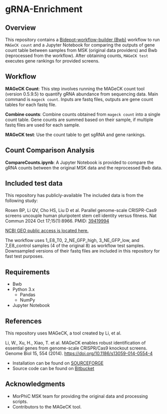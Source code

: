 # gRNA-Enrichment

## Overview

This repository contains a [Bidepot-workflow-builder (Bwb)](https://github.com/BioDepot/BioDepot-workflow-builder) workflow to run `MAGeCK count` and a Jupyter Notebook for comparing the outputs of gene count table between samples from MSK (original data providers) and Bwb (reprocessed from the workflow). After obtaining counts, `MAGeCK test` executes gene rankings for provided screens.

## Workflow

**MAGeCK Count**: This step involves running the MAGeCK count tool (version 0.5.9.5) to quantify gRNA abundance from sequencing data. Main command is `mageck count`. Inputs are fastq files, outputs are gene count tables for each fastq file.

**Combine counts**: Combine counts obtained from `mageck count` into a single count table. Gene counts are summed based on their sample, if multiple fastq files are used for each sample.

**MAGeCK test**: Use the count table to get sgRNA and gene rankings.

## Count Comparison Analysis

**CompareCounts.ipynb**: A Jupyter Notebook is provided to compare the gRNA counts between the original MSK data and the reprocessed Bwb data.

## Included test data

This repository has publicly-available The included data is from the following study:

Rosen BP, Li QV, Cho HS, Liu D et al. Parallel genome-scale CRISPR-Cas9 screens uncouple human pluripotent stem cell identity versus fitness. Nat Commun 2024 Oct 17;15(1):8966. PMID: [39419994](https://www.ncbi.nlm.nih.gov/pubmed/39419994)

[NCBI GEO public access is located here.](https://www.ncbi.nlm.nih.gov/geo/query/acc.cgi?acc=GSE277069)

The workflow uses 1_E8_T0, 2_NE_GFP_high, 3_NE_GFP_low, and 7_E8_control samples (4 of the original 8) as workflow test samples. Downsampled versions of their fastq files are included in this repository for fast test purposes.

## Requirements

- Bwb
- Python 3.x
    - Pandas
    - NumPy
- Jupyter Notebook

## References

This repository uses MAGeCK, a tool created by Li, et al.

Li, W., Xu, H., Xiao, T. et al. MAGeCK enables robust identification of essential genes from genome-scale CRISPR/Cas9 knockout screens. Genome Biol 15, 554 (2014). https://doi.org/10.1186/s13059-014-0554-4

- Installation can be found on [SOURCEFORGE](https://sourceforge.net/projects/mageck/)
- Source code can be found on [Bitbucket](https://bitbucket.org/liulab/mageck/src/master/)


## Acknowledgments

- MorPhiC MSK team for providing the original data and processing scripts.
- Contributors to the MAGeCK tool.